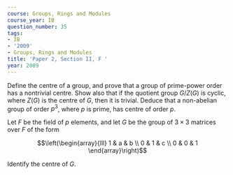 ```yaml
---
course: Groups, Rings and Modules
course_year: IB
question_number: 35
tags:
- IB
- '2009'
- Groups, Rings and Modules
title: 'Paper 2, Section II, F '
year: 2009
---
```




Define the centre of a group, and prove that a group of prime-power order has a nontrivial centre. Show also that if the quotient group $G / Z(G)$ is cyclic, where $Z(G)$ is the centre of $G$, then it is trivial. Deduce that a non-abelian group of order $p^{3}$, where $p$ is prime, has centre of order $p$.

Let $F$ be the field of $p$ elements, and let $G$ be the group of $3 \times 3$ matrices over $F$ of the form

$$\left(\begin{array}{lll}
1 & a & b \\
0 & 1 & c \\
0 & 0 & 1
\end{array}\right)$$

Identify the centre of $G$.